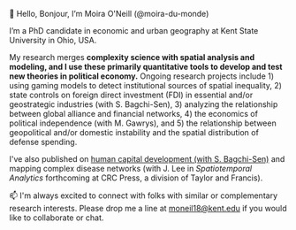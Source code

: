 👋 Hello, Bonjour, I’m Moira O'Neill (@moira-du-monde)

I’m a PhD candidate in economic and urban geography at Kent State University in Ohio, USA.
  
My research merges **complexity science with spatial analysis and modeling, and I use these primarily quantitative tools to develop and test new theories in political economy.**
Ongoing research projects include 
       1) using gaming models to detect institutional sources of spatial inequality,
       2) state controls on foreign direct investment (FDI) in essential and/or geostrategic industries (with S. Bagchi-Sen), 
       3) analyzing the relationship between global alliance and financial networks,
       4) the economics of political independence (with M. Gawrys), and
       5) the relationship between geopolitical and/or domestic instability and the spatial distribution of defense spending.
  
I've also published on [human capital development (with S. Bagchi-Sen)]([url](https://link.springer.com/article/10.1007/s10708-022-10636-1)) and mapping complex disease networks (with J. Lee in *Spatiotemporal Analytics* forthcoming at CRC Press, a division of Taylor and Francis).

📫 I'm always excited to connect with folks with similar or complementary research interests.  Please drop me a line at moneil18@kent.edu if you would like to collaborate or chat.

<!---
moira-du-monde/moira-du-monde is a ✨ special ✨ repository because its `README.md` (this file) appears on your GitHub profile.
You can click the Preview link to take a look at your changes.
--->
